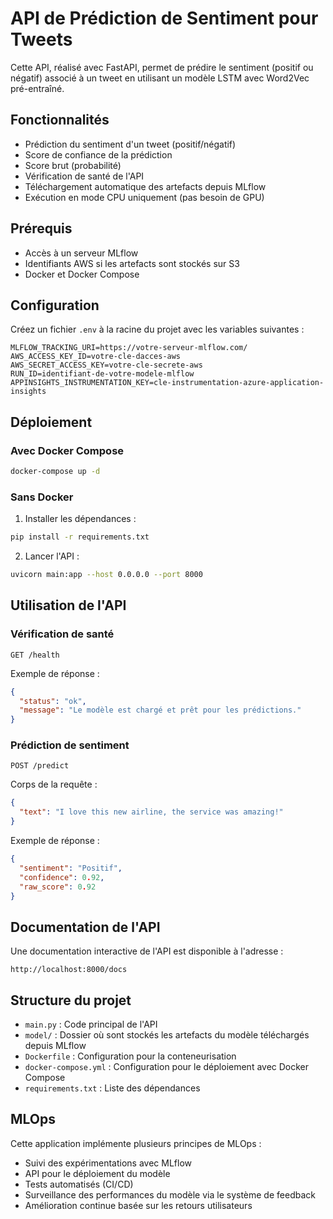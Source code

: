 # API de Prédiction de Sentiment pour Tweets

Cette API, réalisé avec FastAPI, permet de prédire le sentiment (positif ou négatif) associé à un tweet en utilisant un modèle LSTM avec Word2Vec pré-entraîné.

## Fonctionnalités

- Prédiction du sentiment d'un tweet (positif/négatif)
- Score de confiance de la prédiction
- Score brut (probabilité)
- Vérification de santé de l'API
- Téléchargement automatique des artefacts depuis MLflow
- Exécution en mode CPU uniquement (pas besoin de GPU)

## Prérequis

- Accès à un serveur MLflow
- Identifiants AWS si les artefacts sont stockés sur S3
- Docker et Docker Compose

## Configuration

Créez un fichier `.env` à la racine du projet avec les variables suivantes :

```
MLFLOW_TRACKING_URI=https://votre-serveur-mlflow.com/
AWS_ACCESS_KEY_ID=votre-cle-dacces-aws
AWS_SECRET_ACCESS_KEY=votre-cle-secrete-aws
RUN_ID=identifiant-de-votre-modele-mlflow
APPINSIGHTS_INSTRUMENTATION_KEY=cle-instrumentation-azure-application-insights
```

## Déploiement

### Avec Docker Compose

```bash
docker-compose up -d
```

### Sans Docker

1. Installer les dépendances :

```bash
pip install -r requirements.txt
```

2. Lancer l'API :

```bash
uvicorn main:app --host 0.0.0.0 --port 8000
```

## Utilisation de l'API

### Vérification de santé

```
GET /health
```

Exemple de réponse :
```json
{
  "status": "ok",
  "message": "Le modèle est chargé et prêt pour les prédictions."
}
```

### Prédiction de sentiment

```
POST /predict
```

Corps de la requête :
```json
{
  "text": "I love this new airline, the service was amazing!"
}
```

Exemple de réponse :
```json
{
  "sentiment": "Positif",
  "confidence": 0.92,
  "raw_score": 0.92
}
```

## Documentation de l'API

Une documentation interactive de l'API est disponible à l'adresse :

```
http://localhost:8000/docs
```

## Structure du projet

- `main.py` : Code principal de l'API
- `model/` : Dossier où sont stockés les artefacts du modèle téléchargés depuis MLflow
- `Dockerfile` : Configuration pour la conteneurisation
- `docker-compose.yml` : Configuration pour le déploiement avec Docker Compose
- `requirements.txt` : Liste des dépendances

## MLOps

Cette application implémente plusieurs principes de MLOps :
- Suivi des expérimentations avec MLflow
- API pour le déploiement du modèle
- Tests automatisés (CI/CD)
- Surveillance des performances du modèle via le système de feedback
- Amélioration continue basée sur les retours utilisateurs